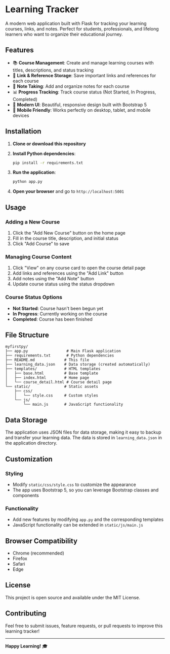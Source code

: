 # Learning Tracker

A modern web application built with Flask for tracking your learning courses, links, and notes. Perfect for students, professionals, and lifelong learners who want to organize their educational journey.

## Features

- 📚 **Course Management**: Create and manage learning courses with titles, descriptions, and status tracking
- 🔗 **Link & Reference Storage**: Save important links and references for each course
- 📝 **Note Taking**: Add and organize notes for each course
- 📊 **Progress Tracking**: Track course status (Not Started, In Progress, Completed)
- 🎨 **Modern UI**: Beautiful, responsive design built with Bootstrap 5
- 📱 **Mobile Friendly**: Works perfectly on desktop, tablet, and mobile devices

## Installation

1. **Clone or download this repository**

2. **Install Python dependencies**:
   ```bash
   pip install -r requirements.txt
   ```

3. **Run the application**:
   ```bash
   python app.py
   ```

4. **Open your browser** and go to `http://localhost:5001`

## Usage

### Adding a New Course
1. Click the "Add New Course" button on the home page
2. Fill in the course title, description, and initial status
3. Click "Add Course" to save

### Managing Course Content
1. Click "View" on any course card to open the course detail page
2. Add links and references using the "Add Link" button
3. Add notes using the "Add Note" button
4. Update course status using the status dropdown

### Course Status Options
- **Not Started**: Course hasn't been begun yet
- **In Progress**: Currently working on the course
- **Completed**: Course has been finished

## File Structure

```
myfirstpy/
├── app.py                 # Main Flask application
├── requirements.txt       # Python dependencies
├── README.md             # This file
├── learning_data.json    # Data storage (created automatically)
├── templates/            # HTML templates
│   ├── base.html         # Base template
│   ├── index.html        # Home page
│   └── course_detail.html # Course detail page
└── static/               # Static assets
    ├── css/
    │   └── style.css     # Custom styles
    └── js/
        └── main.js       # JavaScript functionality
```

## Data Storage

The application uses JSON files for data storage, making it easy to backup and transfer your learning data. The data is stored in `learning_data.json` in the application directory.

## Customization

### Styling
- Modify `static/css/style.css` to customize the appearance
- The app uses Bootstrap 5, so you can leverage Bootstrap classes and components

### Functionality
- Add new features by modifying `app.py` and the corresponding templates
- JavaScript functionality can be extended in `static/js/main.js`

## Browser Compatibility

- Chrome (recommended)
- Firefox
- Safari
- Edge

## License

This project is open source and available under the MIT License.

## Contributing

Feel free to submit issues, feature requests, or pull requests to improve this learning tracker!

---

**Happy Learning!** 🎓
